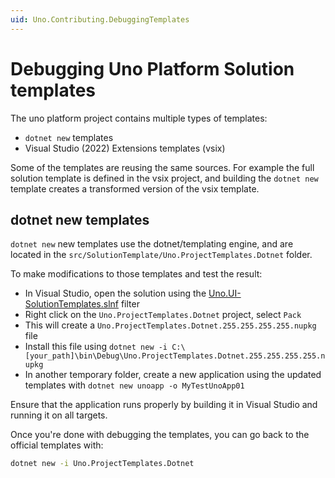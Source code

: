 ```yaml
---
uid: Uno.Contributing.DebuggingTemplates
---
```


# Debugging Uno Platform Solution templates

The uno platform project contains multiple types of templates:

- `dotnet new` templates
- Visual Studio (2022) Extensions templates (vsix)

Some of the templates are reusing the same sources. For example the full solution template is defined in the vsix project, and building the `dotnet new` template creates a transformed version of the vsix template.

## dotnet new templates

`dotnet new` new templates use the dotnet/templating engine, and are located in the `src/SolutionTemplate/Uno.ProjectTemplates.Dotnet` folder.

To make modifications to those templates and test the result:

- In Visual Studio, open the solution using the [Uno.UI-SolutionTemplates.slnf](building-uno-ui.md) filter
- Right click on the `Uno.ProjectTemplates.Dotnet` project, select `Pack`
- This will create a `Uno.ProjectTemplates.Dotnet.255.255.255.255.nupkg` file
- Install this file using `dotnet new -i C:\[your_path]\bin\Debug\Uno.ProjectTemplates.Dotnet.255.255.255.255.nupkg`
- In another temporary folder, create a new application using the updated templates with `dotnet new unoapp -o MyTestUnoApp01`

Ensure that the application runs properly by building it in Visual Studio and running it on all targets.

Once you're done with debugging the templates, you can go back to the official templates with:

```cmd
dotnet new -i Uno.ProjectTemplates.Dotnet
```
